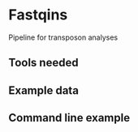 # Fastqins
Pipeline for transposon analyses

## Tools needed

## Example data

## Command line example
